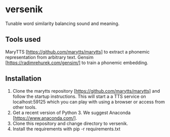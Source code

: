 # versenik
Tunable word similarity balancing sound and meaning.

## Tools used
MaryTTS [https://github.com/marytts/marytts] to extract a phonemic representation from arbitrary text.
Gensim [https://radimrehurek.com/gensim/] to train a phonemic embedding.
## Installation

1. Clone the marytts repository [https://github.com/marytts/marytts] and follow the startup instructions. This will start a 
a TTS service on localhost:59125 which you can play with using a browser or access from other tools.
2. Get a recent version of Python 3. We suggest Anaconda [https://www.anaconda.com/]. 
3. Clone this repository and change directory to versenik.
4. Install the requirements with pip -r requirements.txt
